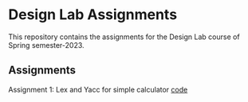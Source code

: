 # Design Lab Assignments

This repository contains the assignments for the Design Lab course of Spring semester-2023.

## Assignments

Assignment 1: Lex and Yacc for simple calculator [code](/22CS60R70_a1/)